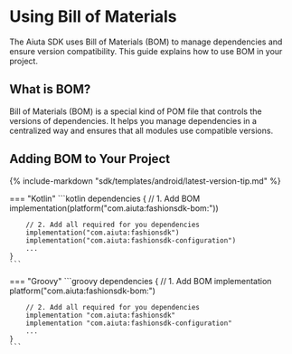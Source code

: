 # Using Bill of Materials

The Aiuta SDK uses Bill of Materials (BOM) to manage dependencies and ensure version compatibility. This guide explains how to use BOM in your project.

## What is BOM?

Bill of Materials (BOM) is a special kind of POM file that controls the versions of dependencies. It helps you manage dependencies in a centralized way and ensures that all modules use compatible versions.

## Adding BOM to Your Project

{% include-markdown "sdk/templates/android/latest-version-tip.md" %}

=== "Kotlin"
    ```kotlin
    dependencies {
        // 1. Add BOM 
        implementation(platform("com.aiuta:fashionsdk-bom:<version>"))

        // 2. Add all required for you dependencies
        implementation("com.aiuta:fashionsdk")
        implementation("com.aiuta:fashionsdk-configuration") 
        ...
    }
    ```

=== "Groovy"
    ```groovy
    dependencies {
        // 1. Add BOM
        implementation platform("com.aiuta:fashionsdk-bom:<version>")

        // 2. Add all required for you dependencies
        implementation "com.aiuta:fashionsdk"
        implementation "com.aiuta:fashionsdk-configuration"
        ...
    }
    ```
